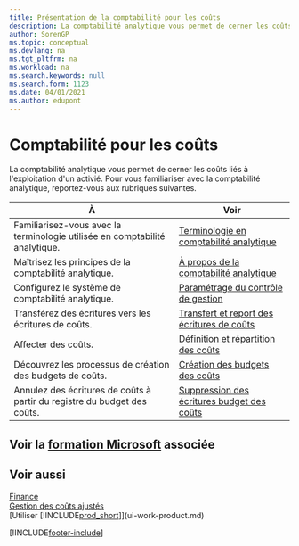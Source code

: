 ```yaml
---
title: Présentation de la comptabilité pour les coûts
description: La comptabilité analytique vous permet de cerner les coûts liés à l’exploitation d’un activié. Cet article fournit des liens vers d’autres articles contenant plus d’informations.
author: SorenGP
ms.topic: conceptual
ms.devlang: na
ms.tgt_pltfrm: na
ms.workload: na
ms.search.keywords: null
ms.search.form: 1123
ms.date: 04/01/2021
ms.author: edupont
---
```

# <a name="accounting-for-costs"></a><a name="accounting-for-costs"></a>Comptabilité pour les coûts
La comptabilité analytique vous permet de cerner les coûts liés à l'exploitation d'un activié. Pour vous familiariser avec la comptabilité analytique, reportez-vous aux rubriques suivantes.  

|À|Voir|  
|--------|---------|  
|Familiarisez-vous avec la terminologie utilisée en comptabilité analytique.|[Terminologie en comptabilité analytique](finance-terminology-in-cost-accounting.md)|  
|Maîtrisez les principes de la comptabilité analytique.|[À propos de la comptabilité analytique](finance-about-cost-accounting.md)|  
|Configurez le système de comptabilité analytique.|[Paramétrage du contrôle de gestion](finance-set-up-cost-accounting.md)|  
|Transférez des écritures vers les écritures de coûts.|[Transfert et report des écritures de coûts](finance-transfer-and-post-cost-entries.md)|  
|Affecter des coûts.|[Définition et répartition des coûts](finance-define-and-allocate-costs.md)|  
|Découvrez les processus de création des budgets de coûts.|[Création des budgets des coûts](finance-create-cost-budgets.md)|
|Annulez des écritures de coûts à partir du registre du budget des coûts.|[Suppression des écritures budget des coûts](finance-how-to-delete-cost-budget-entries.md)|

## <a name="see-related-microsoft-training"></a><a name="see-related-microsoft-training"></a>Voir la [formation Microsoft](/training/paths/use-cost-accounting-dynamics-365-business-central/) associée

## <a name="see-also"></a><a name="see-also"></a>Voir aussi
[Finance](finance.md)  
[Gestion des coûts ajustés](finance-manage-inventory-costs.md)  
[Utiliser [!INCLUDE[prod_short](includes/prod_short.md)]](ui-work-product.md)


[!INCLUDE[footer-include](includes/footer-banner.md)]
